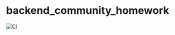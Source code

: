 # backend_community_homework

[![CI](https://https://github.com/FOXCRYPT/YaTUBE)](https://https://github.com/FOXCRYPT/YaTUBE)
